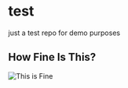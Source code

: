 # test
just a test repo for demo purposes

## How Fine Is This?

![This is Fine](https://cdn.vox-cdn.com/thumbor/OYY6beztFTCv9ccDqulVAnEJYOE=/0x0:580x282/920x0/filters:focal(0x0:580x282):format(webp):no_upscale()/cdn.vox-cdn.com/uploads/chorus_asset/file/6851721/post-64231-this-is-fine-dog-fire-comic-Im-N7mp.png)
